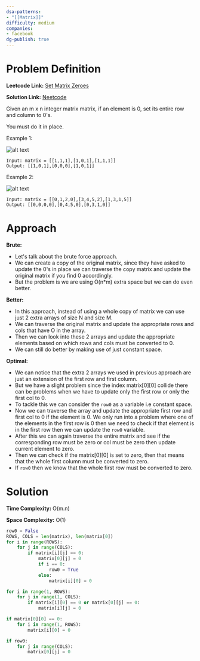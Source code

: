 ```yaml
---
dsa-patterns: 
- "[[Matrix]]"
difficulty: medium
companies: 
- facebook
dg-publish: true
---
```

# Problem Definition

**Leetcode Link:** [Set Matrix Zeroes](https://leetcode.com/problems/set-matrix-zeroes/submissions/1383001500/)

**Solution Link:** [Neetcode](https://www.youtube.com/watch?v=T41rL0L3Pnw)

Given an m x n integer matrix matrix, if an element is 0, set its entire row and column to 0's.

You must do it in place.

Example 1:

![alt text](DSA-Problems/Arrays%20Strings/2D%20Array/image.png)
```
Input: matrix = [[1,1,1],[1,0,1],[1,1,1]]
Output: [[1,0,1],[0,0,0],[1,0,1]]
```

Example 2:

![alt text](DSA-Problems/Arrays%20Strings/2D%20Array/image-1.png)
```
Input: matrix = [[0,1,2,0],[3,4,5,2],[1,3,1,5]]
Output: [[0,0,0,0],[0,4,5,0],[0,3,1,0]]
```

# Approach

**Brute:**
- Let's talk about the brute force approach.
- We can create a copy of the original matrix, since they have asked to update the 0's in place we can traverse the copy matrix and update the original matrix if you find 0 accordingly.
- But the problem is we are using O(n\*m) extra space but we can do even better.

**Better:**
- In this approach, instead of using a whole copy of matrix we can use just 2 extra arrays of size N and size M.
- We can traverse the original matrix and update the appropriate rows and cols that have O in the array.
- Then we can look into these 2 arrays and update the appropriate elements based on which rows and cols must be converted to 0.
- We can still do better by making use of just constant space.

**Optimal:**
- We can notice that the extra 2 arrays we used in previous approach are just an extension of the first row and first column.
- But we have a slight problem since the index matrix\[0]\[0] collide there can be problems when we have to update only the first row or only the first col to 0.
- To tackle this we can consider the `row0` as a variable i.e constant space.
- Now we can traverse the array and update the appropriate first row and first col to 0 if the element is 0. We only run into a problem where one of the elements in the first row is 0 then we need to check if that element is in the first row then we can update the `row0` variable.
- After this we can again traverse the entire matrix and see if the corresponding row must be zero or col must be zero then update current element to zero.
- Then we can check if the matrix\[0]\[0] is set to zero, then that means that the whole first column must be converted to zero.
- If `row0` then we know that the whole first row must be converted to zero.

# Solution

**Time Complexity:** O(m.n)

**Space Complexity:** O(1)

```python
row0 = False
ROWS, COLS = len(matrix), len(matrix[0])
for i in range(ROWS):
    for j in range(COLS):
        if matrix[i][j] == 0:
            matrix[0][j] = 0
            if i == 0:
                row0 = True
            else:
                matrix[i][0] = 0

for i in range(1, ROWS):
    for j in range(1, COLS):
        if matrix[i][0] == 0 or matrix[0][j] == 0:
            matrix[i][j] = 0

if matrix[0][0] == 0:
    for i in range(1, ROWS):
        matrix[i][0] = 0

if row0:
    for j in range(COLS):
        matrix[0][j] = 0
```